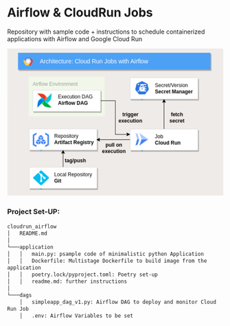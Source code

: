# Airflow & CloudRun Jobs

Repository with sample code + instructions to schedule containerized applications with Airflow and Google Cloud Run 

![Architecture](img/CloudRun.png "CloudRun & Airflow")


### Project Set-UP:

```
cloudrun_airflow
│   README.md 
│
└───application
│   │   main.py: psample code of minimalistic python Application 
│   │   Dockerfile: Multistage Dockerfile to build image from the application
│   │   poetry.lock/pyproject.toml: Poetry set-up  
│   │   readme.md: further instructions  
│   
└───dags
    │   simpleapp_dag_v1.py: Airflow DAG to deploy and monitor Cloud Run Job
    │   .env: Airflow Variables to be set
```